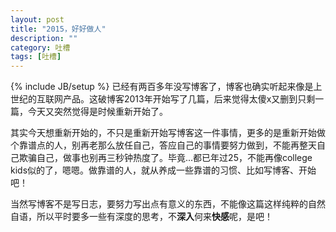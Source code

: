 ```yaml
---
layout: post
title: "2015，好好做人"
description: ""
category: 吐槽 
tags: [吐槽]
---
```

{% include JB/setup %}
已经有两百多年没写博客了，博客也确实听起来像是上世纪的互联网产品。这破博客2013年开始写了几篇，后来觉得太傻x又删到只剩一篇，今天又突然觉得是时候重新开始了。

其实今天想重新开始的，不只是重新开始写博客这一件事情，更多的是重新开始做个靠谱点的人，别再老那么放任自己，答应自己的事情要努力做到，不能再整天自己欺骗自己，做事也别再三秒钟热度了。毕竟...都已年过25，不能再像college kids似的了，嗯嗯。做靠谱的人，就从养成一些靠谱的习惯、比如写博客、开始吧！

当然写博客不是写日志，要努力写出点有意义的东西，不能像这篇这样纯粹的自然自语，所以平时要多一些有深度的思考，不**深入**何来**快感**呢，是吧！